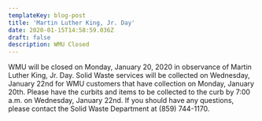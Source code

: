 ```yaml
---
templateKey: blog-post
title: 'Martin Luther King, Jr. Day'
date: 2020-01-15T14:58:59.036Z
draft: false
description: WMU Closed
---
```

WMU will be closed on Monday, January 20, 2020 in observance of Martin Luther King, Jr. Day. Solid Waste services will be collected on Wednesday, January 22nd for WMU customers that have collection on Monday, January 20th. Please have the curbits and items to be collected to the curb by 7:00 a.m. on Wednesday, January 22nd.  If you should have any questions, please contact the Solid Waste Department at (859) 744-1170.
